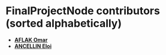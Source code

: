 FinalProjectNode contributors (sorted alphabetically)
============================================

* **[AFLAK Omar](https://github.com/OmarAflak)**
* **[ANCELLIN Eloi](https://github.com/EloiAncellin)**
